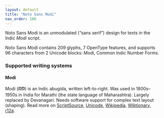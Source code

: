 ```yaml
---
layout: default
title: "Noto Sans Modi"
nav_order: 100
---
```

Noto Sans Modi is an unmodulated (“sans serif”) design for texts in the Indic _Modi_ script. 

Noto Sans Modi contains 209 glyphs, 7 OpenType features, and supports 96 characters from 2 Unicode blocks: Modi, Common Indic Number Forms.


### Supported writing systems


#### Modi

Modi (<span class='autonym'>𑘦𑘻𑘚𑘲</span>) is an Indic abugida, written left-to-right. Was used in 1800s–1950s in India for Marathi (the state language of Maharashtra). Largely replaced by Devanagari. Needs software support for complex text layout (shaping). Read more on [ScriptSource](https://scriptsource.org/scr/Modi), [Unicode](https://www.unicode.org/versions/Unicode13.0.0/ch15.pdf#G80897), [Wikipedia](https://en.wikipedia.org/wiki/ISO_15924:Modi), [Wiktionary](https://en.wiktionary.org/wiki/Category:Modi_script), [r12a](https://r12a.github.io/scripts/links?iso=Modi).

